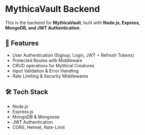 # MythicaVault Backend

This is the backend for **MythicaVault**, built with **Node.js, Express, MongoDB, and JWT Authentication**.

## 🚀 Features
- User Authentication (Signup, Login, JWT + Refresh Tokens)
- Protected Routes with Middleware
- CRUD operations for Mythical Creatures
- Input Validation & Error Handling
- Rate Limiting & Security Middlewares

## 🛠 Tech Stack
- Node.js
- Express.js
- MongoDB & Mongoose
- JWT Authentication
- CORS, Helmet, Rate-Limit
